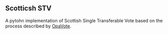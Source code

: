 ## Scotticsh STV

A pytohn implementation of Scottish Single Transferable Vote based on the process described by [OpaVote](https://blog.opavote.com/2016/11/plain-english-explanation-of-scottish.html).